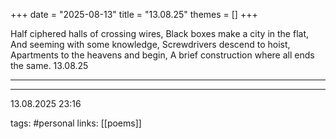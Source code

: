 +++
date = "2025-08-13"
title = "13.08.25"
themes = []
+++

Half ciphered halls of crossing wires,
Black boxes make a city in the flat,
And seeming with some knowledge,
Screwdrivers descend to hoist,
Apartments to the heavens and begin,
A brief construction where all ends the same.
13.08.25

---



---

13.08.2025 23:16

tags: #personal
links: [[poems]]
